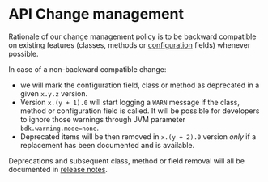 # API Change management

Rationale of our change management policy is to be backward compatible on existing features
(classes, methods or [configuration](../configuration.md) fields) whenever possible.

In case of a non-backward compatible change:
* we will mark the configuration field,
class or method as deprecated in a given `x.y.z` version.
* Version `x.(y + 1).0` will start logging a `WARN` message if the class, method or configuration field is called.
It will be possible for developers to ignore those warnings through JVM parameter `bdk.warning.mode=none`.
* Deprecated items will be then removed in `x.(y + 2).0` version *only* if a replacement has been
documented and is available.

Deprecations and subsequent class, method or field removal will all be documented in
[release notes](https://github.com/SymphonyPlatformSolutions/symphony-api-client-java/releases).

